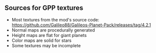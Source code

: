 Sources for GPP textures
-
* Most textures from the mod's source code: https://github.com/Galileo88/Galileos-Planet-Pack/releases/tag/4.2.1
* Normal maps are procedurally generated
* Height maps are flat for giant planets
* Color maps are solid for stars
* Some textures may be incomplete
